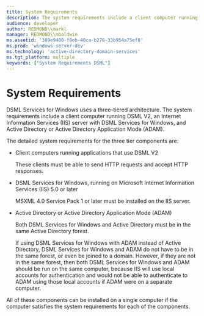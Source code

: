 ```yaml
---
title: System Requirements
description: The system requirements include a client computer running DSML V2, an Internet Information Services (IIS) server with DSML Services for Windows, and Active Directory or Active Directory Application Mode (ADAM).
audience: developer
author: REDMOND\\markl
manager: REDMOND\\mbaldwin
ms.assetid: '389e9408-f8eb-48ca-b276-33b954a75ef8'
ms.prod: 'windows-server-dev'
ms.technology: 'active-directory-domain-services'
ms.tgt_platform: multiple
keywords: ["System Requirements DSML"]
---
```


# System Requirements

DSML Services for Windows uses a three-tiered architecture. The system requirements include a client computer running DSML V2, an Internet Information Services (IIS) server with DSML Services for Windows, and Active Directory or Active Directory Application Mode (ADAM).

The detailed system requirements for the three tier components are:

-   Client computers running applications that use DSML V2

    These clients must be able to send HTTP requests and accept HTTP responses.

-   DSML Services for Windows, running on Microsoft Internet Information Services (IIS) 5.0 or later

    MSXML 4.0 Service Pack 1 or later must be installed on the IIS server.

-   Active Directory or Active Directory Application Mode (ADAM)

    Both DSML Services for Windows and Active Directory must be in the same Active Directory forest.

    If using DSML Services for Windows with ADAM instead of Active Directory, DSML Services for Windows and ADAM do not have to be in the same forest, or even be joined to a domain. However, if they are not in the same forest, then both DSML Services for Windows and ADAM should be run on the same computer, because IIS will use local accounts for authentication and would not be able to authenticate to ADAM using those local accounts if ADAM were on a separate computer.

All of these components can be installed on a single computer if the computer satisfies the system requirements for each of the components.

 

 




